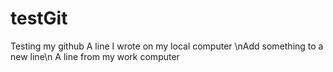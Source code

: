 # testGit
Testing my github
A line I wrote on my local computer
\nAdd something to a new line\n
A line from my work computer
